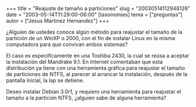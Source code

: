 +++
title = "Reajuste de tamaño a particiones"
slug = "20030514112948126"
date = "2003-05-14T11:29:00-06:00"
[taxonomies]
tema = ["preguntas"]
autor = ["Jesus Martinez Hernandez"]
+++

¿Alguien de ustedes conoce algún método para reajustar el tamaño de la
partición de un WinXP o 2000, con el fin de instalar Linux en la misma
computadora para que convivan ambos sistemas?

<!-- more -->
El caso es especificamente en una Toshiba 2430, la cual se reúsa a
aceptar la instalación del Mandrake 9.1. En Internet comentaban que esta
distribución ya tiene con una herramienta gráfica para reajustar el
tamaño de particiones de NTFS, al parecer al arrancar la instalación,
después de la pantalla inicial, la lap se detiene.

Deseo instalar Debian 3.0r1, y requiero una herramienta para reajustar
el tamaño a la partición NTFS, ¿alguien sabe de alguna herramienta?

